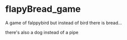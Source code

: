 # flapyBread_game
 A game of falppybird but instead of bird there is bread...
 
 there's also a dog instead of a pipe
